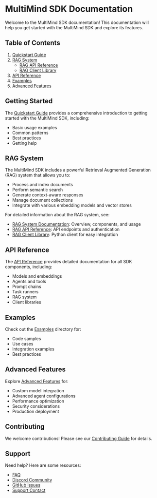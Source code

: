 # MultiMind SDK Documentation

Welcome to the MultiMind SDK documentation! This documentation will help you get started with the MultiMind SDK and explore its features.

## Table of Contents

1. [Quickstart Guide](quickstart.md)
2. [RAG System](rag.md)
   - [RAG API Reference](api_reference/rag_api.md)
   - [RAG Client Library](api_reference/rag.md#client-library)
3. [API Reference](api_reference/README.md)
4. [Examples](examples/README.md)
5. [Advanced Features](advanced/README.md)

## Getting Started

The [Quickstart Guide](quickstart.md) provides a comprehensive introduction to getting started with the MultiMind SDK, including:

- Basic usage examples
- Common patterns
- Best practices
- Getting help

## RAG System

The MultiMind SDK includes a powerful Retrieval Augmented Generation (RAG) system that allows you to:

- Process and index documents
- Perform semantic search
- Generate context-aware responses
- Manage document collections
- Integrate with various embedding models and vector stores

For detailed information about the RAG system, see:
- [RAG System Documentation](rag.md): Overview, components, and usage
- [RAG API Reference](api_reference/rag_api.md): API endpoints and authentication
- [RAG Client Library](api_reference/rag.md#client-library): Python client for easy integration

## API Reference

The [API Reference](api_reference/README.md) provides detailed documentation for all SDK components, including:

- Models and embeddings
- Agents and tools
- Prompt chains
- Task runners
- RAG system
- Client libraries

## Examples

Check out the [Examples](examples/README.md) directory for:

- Code samples
- Use cases
- Integration examples
- Best practices

## Advanced Features

Explore [Advanced Features](advanced/README.md) for:

- Custom model integration
- Advanced agent configurations
- Performance optimization
- Security considerations
- Production deployment

## Contributing

We welcome contributions! Please see our [Contributing Guide](../CONTRIBUTING.md) for details.

## Support

Need help? Here are some resources:

- [FAQ](faq.md)
- [Discord Community](https://discord.gg/multimind)
- [GitHub Issues](https://github.com/your-org/multimind-sdk/issues)
- [Support Contact](mailto:support@multimind.ai) 